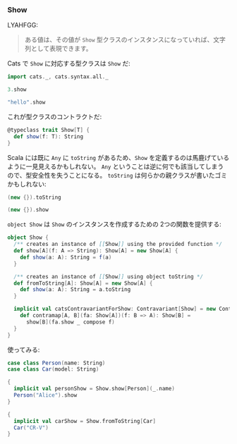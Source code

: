 
### Show

LYAHFGG:

> ある値は、その値が `Show` 型クラスのインスタンスになっていれば、文字列として表現できます。

Cats で `Show` に対応する型クラスは `Show` だ:

```scala mdoc
import cats._, cats.syntax.all._

3.show

"hello".show
```

これが型クラスのコントラクトだ:

```scala
@typeclass trait Show[T] {
  def show(f: T): String
}
```

Scala には既に `Any` に `toString` があるため、`Show`
を定義するのは馬鹿げているように一見見えるかもしれない。
`Any` ということは逆に何でも該当してしまうので、型安全性を失うことになる。
`toString` は何らかの親クラスが書いたゴミかもしれない:

```scala mdoc
(new {}).toString
```

```scala mdoc:fail
(new {}).show
```

`object Show` は `Show` のインスタンスを作成するための 2つの関数を提供する:

```scala
object Show {
  /** creates an instance of [[Show]] using the provided function */
  def show[A](f: A => String): Show[A] = new Show[A] {
    def show(a: A): String = f(a)
  }

  /** creates an instance of [[Show]] using object toString */
  def fromToString[A]: Show[A] = new Show[A] {
    def show(a: A): String = a.toString
  }

  implicit val catsContravariantForShow: Contravariant[Show] = new Contravariant[Show] {
    def contramap[A, B](fa: Show[A])(f: B => A): Show[B] =
      show[B](fa.show _ compose f)
  }
}
```

使ってみる:

```scala mdoc
case class Person(name: String)
case class Car(model: String)

{
  implicit val personShow = Show.show[Person](_.name)
  Person("Alice").show
}

{
  implicit val carShow = Show.fromToString[Car]
  Car("CR-V")
}
```

